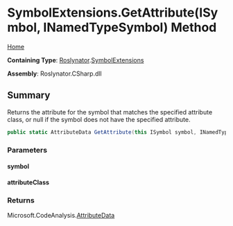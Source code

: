 <a name="_top"></a>

# SymbolExtensions\.GetAttribute\(ISymbol, INamedTypeSymbol\) Method

[Home](../../../README.md#_top)

**Containing Type**: [Roslynator](../../README.md#_top)\.[SymbolExtensions](../README.md#_top)

**Assembly**: Roslynator\.CSharp\.dll

## Summary

Returns the attribute for the symbol that matches the specified attribute class, or null if the symbol does not have the specified attribute\.

```csharp
public static AttributeData GetAttribute(this ISymbol symbol, INamedTypeSymbol attributeClass)
```

### Parameters

#### symbol

#### attributeClass

### Returns

Microsoft\.CodeAnalysis\.[AttributeData](https://docs.microsoft.com/en-us/dotnet/api/microsoft.codeanalysis.attributedata)

